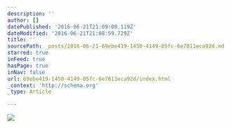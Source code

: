 ```yaml
---
description: ''
author: []
datePublished: '2016-06-21T21:09:00.119Z'
dateModified: '2016-06-21T21:08:59.729Z'
title: ''
sourcePath: _posts/2016-06-21-69ebe419-1450-4149-85fc-6e7811eca92d.md
starred: true
inFeed: true
hasPage: true
inNav: false
url: 69ebe419-1450-4149-85fc-6e7811eca92d/index.html
_context: 'http://schema.org'
_type: Article

---
```

![](https://the-grid-user-content.s3-us-west-2.amazonaws.com/b8c68174-656a-47eb-90c4-67402af29e93.jpg)